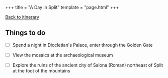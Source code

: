 +++
title = "A Day in Split"
template = "page.html"
+++

[Back to itinerary](../)

## Things to do

- [ ] Spend a night in Diocletian's Palace, enter through the Golden Gate
- [ ] View the mosaics at the archaeological museum 
- [ ] Explore the ruins of the ancient city of Salona (Roman) northeast of Split at the foot of the mountains 

